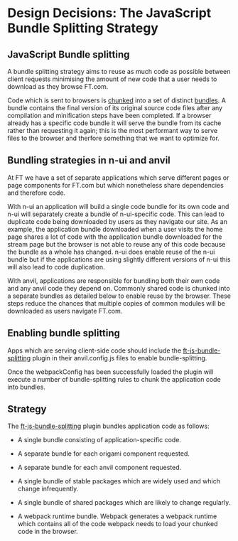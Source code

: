 # Design Decisions: The JavaScript Bundle Splitting Strategy


## JavaScript Bundle splitting

A bundle splitting strategy aims to reuse as much code as possible between client requests minimising the amount of new code that a user needs to download as they browse FT.com.

Code which is sent to browsers is [chunked] into a set of distinct [bundles]. A bundle contains the final version of its original source code files after any compilation and minification steps have been completed. If a browser already has a specific code bundle it will serve the bundle from its cache rather than requesting it again; this is the most performant way to serve files to the browser and therfore something that we want to optimize for.


## Bundling strategies in n-ui and anvil

At FT we have a set of separate applications which serve different pages or page components for FT.com but which nonetheless share dependencies and therefore code.

With n-ui an application will build a single code bundle for its own code and n-ui will separately create a bundle of n-ui-specific code. This can lead to duplicate code being downloaded by users as they navigate our site. As an example, the application bundle downloaded when a user visits the home page shares a lot of code with the application bundle downloaded for the stream page but the browser is not able to reuse any of this code because the bundle as a whole has changed. n-ui does enable reuse of the n-ui bundle but if the applications are using slightly different versions of n-ui this will also lead to code duplication.

With anvil, applications are responsible for bundling both their own code and any anvil code they depend on. Commonly shared code is chunked into a separate bundles as detailed below to enable reuse by the browser. These steps reduce the chances that multiple copies of common modules will be downloaded as users navigate FT.com.


## Enabling bundle splitting

Apps which are serving client-side code should include the [ft-js-bundle-splitting] plugin in their anvil.config.js files to enable bundle-splitting.

Once the webpackConfig has been successfully loaded the plugin will execute a number of bundle-splitting rules to chunk the application code into bundles.


## Strategy

The [ft-js-bundle-splitting] plugin bundles application code as follows:

 - A single bundle consisting of application-specific code.

 - A separate bundle for each origami component requested.

 - A separate bundle for each anvil component requested.

 - A single bundle of stable packages which are widely used and which change infrequently.

 - A single bundle of shared packages which are likely to change regularly.

 - A webpack runtime bundle. Webpack generates a webpack runtime which contains all of the code webpack needs to load your chunked code in the browser.


[ft-js-bundle-splitting]:https://github.com/Financial-Times/anvil/tree/master/packages/anvil-plugin-ft-js-bundle-splitting
[chunked]:https://webpack.js.org/glossary/#c
[bundles]:https://webpack.js.org/glossary/#b
